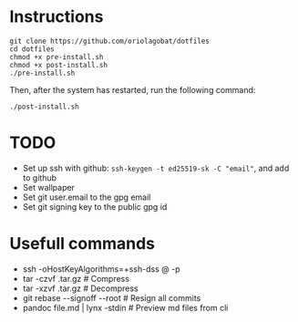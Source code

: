 # Instructions
```shell
git clone https://github.com/oriolagobat/dotfiles
cd dotfiles
chmod +x pre-install.sh
chmod +x post-install.sh
./pre-install.sh
```
Then, after the system has restarted, run the following command:
```shell
./post-install.sh
```

# TODO
- Set up ssh with github: `ssh-keygen -t ed25519-sk -C "email"`, and add to github
- Set wallpaper
- Set git user.email to the gpg email
- Set git signing key to the public gpg id

# Usefull commands
- ssh -oHostKeyAlgorithms=+ssh-dss <user>@<ip> -p <port>
- tar -czvf <file>.tar.gz <folder> # Compress
- tar -xzvf <file>.tar.gz # Decompress
- git rebase --signoff --root # Resign all commits
- pandoc file.md | lynx -stdin  # Preview md files from cli
